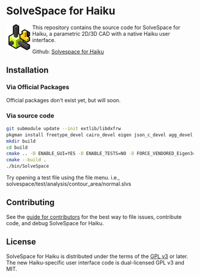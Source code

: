 # SolveSpace for Haiku

<img src="src/platform/haiku/resources/icons/solvespace.png" width="70" height="70" alt="SolveSpace for Haiku Logo" align="left">

This repository contains the source code for SolveSpace for Haiku, a parametric 2D/3D CAD with a native Haiku user interface.

Github: [Solvespace for Haiku](https://github.com/realtaraharris/solvespace)

## Installation

### Via Official Packages

Official packages don't exist yet, but will soon.

### Via source code

```sh
git submodule update --init extlib/libdxfrw
pkgman install freetype_devel cairo_devel eigen json_c_devel agg_devel freetype_debuginfo fontconfig_debuginfo graphite2_debuginfo libiconv_debuginfo lcms_debuginfo
mkdir build
cd build
cmake .. -D ENABLE_GUI=YES -D ENABLE_TESTS=NO -D FORCE_VENDORED_Eigen3=YES
cmake --build .
./bin/SolveSpace
```

Try opening a test file using the file menu. i.e., solvespace/test/analysis/contour_area/normal.slvs

## Contributing

See the [guide for contributors](CONTRIBUTING.md) for the best way to file issues, contribute code,
and debug SolveSpace for Haiku.

## License

SolveSpace for Haiku is distributed under the terms of the [GPL v3](COPYING.txt) or later. The new Haiku-specific user interface code is dual-licensed GPL v3 and MIT.